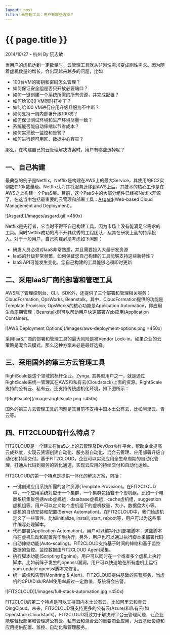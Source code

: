 ```yaml
---
layout: post
title: 云管理工具：用户有哪些选择？
---
```


{{ page.title }}
================

<p class="meta">2014/10/27 - 杭州 By 阮志敏</p>

当用户的虚机达到一定数量时，云管理工具就从非刚性需求变成刚性需求。因为随着虚机数量的增长，会出现越来越多的问题，比如

* 100台VM的密钥和密码怎么管理？
* 如何保证安全组是否只开放必要端口？
* 如何一键创建一个系统所需的所有资源，并完成配置？
* 如何给1000 VM同时打补丁？
* 如何给100 VM进行应用升级且服务不中断？
* 如何支持一周内部署升级100次？
* 如何保证测试环境和生产环境尽量一致？
* 系统能否能自动伸缩以节省成本？
* 如何实现统一监控和告警？
* 如何进行跨可用区、数据中心容灾？

那么，在构建自己的云管理解决方案时，用户有哪些选择呢？

<h2>一、自己构建</h2>

最典型的例子是Netflix。Netflix是构建在AWS上的最大Service，其使用的EC2实例数在10k数量级。Netflix认为其将服务迁移到AWS上后，其技术的核心工作是在AWS之上构建一个PaaS层。目前，这个PaaS中的大部分组件已经被Netflix开源了，在这当中包括最重要的云管理和部署工具：[Asgard](http://techblog.netflix.com/2012/06/asgard-web-based-cloud-management-and.html)(Web-based Cloud Management and Deployment)。

![Asgard](/images/asgard.gif =450x)

Netflix是先行者，它当时不得不自己构建工具，因为市场上没有能满足它需求的工具。同时Netflix成功的离不开其优秀的工程团队，及其在研发上面的持续投入。对于一般用户，自己构建必须考虑如下问题：

* 研发人员必须对IaaS非常熟悉，并且需要投入大量研发资源
* IaaS的升级非常频繁，如何保证您自己构建的工具能够支持这些新特性？
* IaaS API可能发生变化，您自己构建的工具能够必须即时更新

<h2>二、采用IaaS厂商的部署和管理工具</h2>

AWS除了管理控制台、CLI、SDK外，还提供了三个部署和管理相关服务：CloudFormation, OpsWorks, Beanstalk。其中，CloudFormation提供的功能是Template Provision; OpsWorks的核心功能是Application Automation，即应用生命周期管理；Beanstalk则可以帮助用户快速部署Web应用(Application Container)。

![AWS Deployment Options](/images/aws-deployment-options.png =450x)

采用IaaS厂商的部署和管理工具的最大风险是被Vendor Lock-in。如果企业的云策略是混合云模式，那么这种方案未必是最好选择。

<h2>三、采用国外的第三方云管理工具</h2>

RightScale是这个领域的标杆企业。Zynga, 其典型用户之一，就是通过RightScale来统一管理其在AWS和私有云(Cloudstack)上面的资源。RightScale支持的公有云、私有云，还支持传统虚机化环境，如下图所示：

![Rightscale](/images/rightscale.png =450x)

国外的第三方云管理工具的问题是其目前不支持中国本土公有云，比如阿里云、青云等。

<h2>四、FIT2CLOUD有什么特点？</h2>

FIT2CLOUD是一个建立在IaaS之上的云管理及DevOps协作平台，帮助企业提高云成熟度，实现云资源创建自动化、服务器自动化、混合云管理、应用部署升级自动化和持续交付。基于FIT2CLOUD，企业可以实现应用全生命周期的自动化管理，打通从代码到服务的转化通道，实现云应用的持续交付和自动化运维。

FIT2CLOUD的第一个特点是提供一体化的解决方案，包括：

   * 一键创建应用系统所需的各种资源(Template Provision)。在FIT2CLOUD中，一个应用系统对应于一个集群，一个集群包括若干个虚机组。比如一个电商系统集群包括web虚机组，database虚机组，cache虚机组，suggestion虚机组等。用户可以定义每个虚机组下的虚机数量，大小，数据盘大小等。
   * 虚机的自动安装和配置(Server Automation)。在FIT2CLOUD中，我们给虚机定义了一些事件，比如initialize, install, start, reboot等，用户可以为这些事件编写处理脚本。
   * 代码部署(Application Automation)。用户可以编写代码部署脚本，这些脚本将在虚机启动和配置完毕后执行。另外，用户也可以通过执行脚本来部署代码
   * 自动伸缩功能(Auto-scaling)。FIT2CLOUD支持基于时间的伸缩和基于监控数据的监控。监控数据由FIT2CLOUD Agent采集。
   * 执行脚本功能(Scripting Egnine)。用户可以同时在一个或者多个虚机上执行脚本。比如前阵子发生的openssl漏洞，用户可以快速地在所有虚机上运行yum update openssl脚本来修复。
   * 统一监控和告警(Monitring & Alert)。FIT2CLOUD提供基础的告警服务，当虚机的CPU/Disk/RAM使用率超过一定数值，系统将会告警。

![FIT2CLOUD](/images/full-stack-automation.jpg =450x)

FIT2CLOU的第二个特点是可以支持国内本土公有云，比如阿里云和青云QingCloud。未来，FIT2CLOUD将支持更多的公有云(Azure)和私有云(如Openstack/Cloudstack)。FIT2CLOUD将致力于解决跨平台云管理问题，让企业能够轻松部署和管理跨公有云、私有云和混合云的重要商业应用，为云基础设施和应用提供配置、监控、自动化和管理服务。
